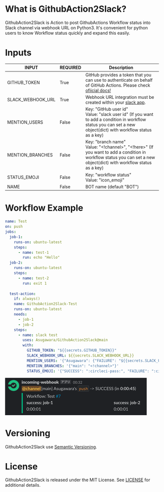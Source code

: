 # What is GithubAction2Slack?
GithubAction2Slack is Action to post GithubActions Workflow status into Slack channel via webhook URL on Python3.
It's convenient for python users to know Workflow status quickly and expand this easily.


# Inputs
| INPUT | REQUIRED | Description |
| ----- | -------- | ----------- |
| GITHUB_TOKEN | True | GitHub provides a token that you can use to authenticate on behalf of GitHub Actions. Please check [ofiicial docs!](https://docs.github.com/en/actions/security-guides/automatic-token-authentication)|
| SLACK_WEBHOOK_URL | True | Webhook URL integration must be created within your [slack app](https://caadtech.slack.com/apps/A0F7XDUAZ--incoming-webhook-). |
| MENTION_USERS | False | Key: "GitHub user id"<br />Value: "slack user id" (If you want to add a condition in workflow status you can set a new object(dict) with workflow status as a key) |
| MENTION_BRANCHES | False | Key: "branch name"<br />Value: "<!channel>", "<!here>" (If you want to add a condition in workflow status you can set a new object(dict) with workflow status as a key) |
| STATUS_EMOJI | False | Key: "workflow status"<br />Value: "icon_emoji" |
| NAME | False | BOT name (default "BOT")|


# Workflow Example
```yaml
name: Test
on: push
jobs:
  job-1:
    runs-on: ubuntu-latest
    steps:
      - name: test-1
        run: echo "Hello"
  job-2:
    runs-on: ubuntu-latest
    steps:
      - name: test-2
        run: exit 1

  test-action:
    if: always()
    name: GithubAction2Slack-Test
    runs-on: ubuntu-latest
    needs:
      - job-1
      - job-2
    steps:
      - name: slack test
        uses: Asugawara/GithubAction2Slack@main
        with:
          GITHUB_TOKEN: "${{secrets.GITHUB_TOKEN}}"
          SLACK_WEBHOOK_URL: ${{secrets.SLACK_WEBHOOK_URL}}
          MENTION_USERS: '{"Asugawara": {"FAILURE": "${{secrets.SLACK_USER_ID}}"}}'
          MENTION_BRANCHES: '{"main": "<!channel>"}'
          STATUS_EMOJI: '{"SUCCESS": ":circleci-pass:", "FAILURE": ":circleci-fail:"}'

```
![sample image](./img/test_example.png)

# Versioning
GithubAction2Slack use [Semantic Versioning](https://semver.org/).

# License
GithubAction2Slack is released under the MIT License. See [LICENSE](/LICENSE) for additional details.
